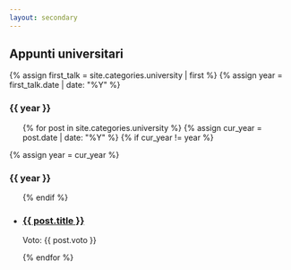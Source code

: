 ```yaml
---
layout: secondary
---
```


## Appunti universitari

{% assign first_talk = site.categories.university | first %}
{% assign year = first_talk.date | date: "%Y" %}

<h3>{{ year }}</h3>
<ul class="fa-ul talk-list">
{% for post in site.categories.university %}
	{% assign cur_year = post.date | date: "%Y" %}
	{% if cur_year != year %}
		</ul>
		{% assign year = cur_year %} 
		<h3>{{ year }}</h3>
		<ul class="fa-ul talk-list">
	{% endif %}
	<li>
		<h3><a href="{{ post.url }}">{{ post.title }}</a></h3>
		<p>Voto: {{ post.voto }}</p>
	</li>
{% endfor %}
</ul>